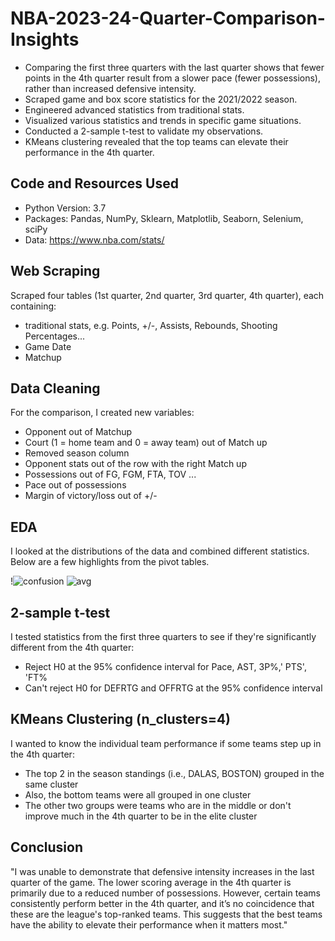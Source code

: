   # NBA-2023-24-Quarter-Comparison-Insights

* Comparing the first three quarters with the last quarter shows that fewer points in the 4th quarter result from a slower pace (fewer possessions), rather than increased defensive intensity.
* Scraped game and box score statistics for the 2021/2022 season.
* Engineered advanced statistics from traditional stats.
* Visualized various statistics and trends in specific game situations.
* Conducted a 2-sample t-test to validate my observations.
* KMeans clustering revealed that the top teams can elevate their performance in the 4th quarter.

## Code and Resources Used 
* Python Version: 3.7  
* Packages: Pandas, NumPy, Sklearn, Matplotlib, Seaborn, Selenium, sciPy 
* Data: https://www.nba.com/stats/

## Web Scraping
Scraped four tables (1st quarter, 2nd quarter, 3rd quarter, 4th quarter), each containing:
* traditional stats, e.g. Points, +/-, Assists, Rebounds, Shooting Percentages...
* Game Date
* Matchup

## Data Cleaning
For the comparison, I created new variables:
* Opponent out of Matchup
* Court (1 = home team and 0 = away team) out of Match up
* Removed season column
* Opponent stats out of the row with the right Match up
* Possessions out of FG, FGM, FTA, TOV ...
* Pace out of possessions
* Margin of victory/loss out of +/-

## EDA
I looked at the distributions of the data and combined different statistics. Below are a few highlights from the pivot tables. 

!![confusion](https://github.com/user-attachments/assets/e668cc1b-763f-4c8c-95ff-bb01f0872138)
![avg](https://github.com/user-attachments/assets/8983f069-24f9-4343-9f9a-408b208337cf)

## 2-sample t-test
I tested statistics from the first three quarters to see if they're significantly different from the 4th quarter:
* Reject H0 at the 95% confidence interval for Pace, AST, 3P%,' PTS', 'FT%
* Can't reject H0 for DEFRTG and OFFRTG at the 95% confidence interval

## KMeans Clustering (n_clusters=4)
I wanted to know the individual team performance if some teams step up in the 4th quarter:
* The top 2 in the season standings (i.e., DALAS, BOSTON) grouped in the same cluster
* Also, the bottom teams were all grouped in one cluster
* The other two groups were teams who are in the middle or don't improve much in the 4th quarter to be in the elite cluster

## Conclusion
"I was unable to demonstrate that defensive intensity increases in the last quarter of the game. The lower scoring average in the 4th quarter is primarily due to a reduced number of possessions. However, certain teams consistently perform better in the 4th quarter, and it’s no coincidence that these are the league's top-ranked teams. This suggests that the best teams have the ability to elevate their performance when it matters most."
